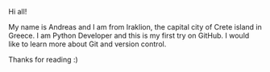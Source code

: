 ﻿Hi all! 

My name is Andreas and I am from Iraklion, the capital city of Crete island in Greece.
I am Python Developer and this is my first try on GitHub. I would like to learn more about Git and version control.

Thanks for reading :)
